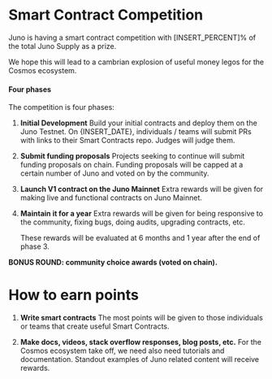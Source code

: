 # Smart Contract Competition

Juno is having a smart contract competition with [INSERT_PERCENT]% of the total Juno Supply as a prize.

We hope this will lead to a cambrian explosion of useful money legos for the Cosmos ecosystem.

#### Four phases

The competition is four phases:

1. **Initial Development**
   Build your initial contracts and deploy them on the Juno Testnet. On {INSERT_DATE}, individuals / teams will submit PRs with links to their Smart Contracts repo. Judges will judge them.

2. **Submit funding proposals**
   Projects seeking to continue will submit funding proposals on chain. Funding proposals will be capped at a certain number of Juno and voted on by the community.

3. **Launch V1 contract on the Juno Mainnet**
   Extra rewards will be given for making live and functional contracts on Juno Mainnet.

4. **Maintain it for a year**
   Extra rewards will be given for being responsive to the community, fixing bugs, doing audits, upgrading contracts, etc.

   These rewards will be evaluated at 6 months and 1 year after the end of phase 3.

**BONUS ROUND: community choice awards (voted on chain).**

# How to earn points

1. **Write smart contracts**
   The most points will be given to those individuals or teams that create useful Smart Contracts.

2. **Make docs, videos, stack overflow responses, blog posts, etc.**
   For the Cosmos ecosystem take off, we need also need tutorials and documentation. Standout examples of Juno related content will receive rewards.
